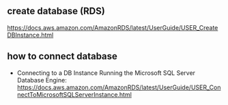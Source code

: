 ## create database (RDS)
   https://docs.aws.amazon.com/AmazonRDS/latest/UserGuide/USER_CreateDBInstance.html

## how to connect database
   * Connecting to a DB Instance Running the Microsoft SQL Server Database Engine:
      https://docs.aws.amazon.com/AmazonRDS/latest/UserGuide/USER_ConnectToMicrosoftSQLServerInstance.html

